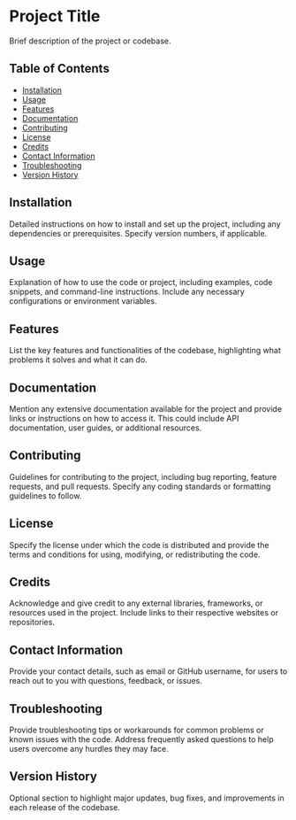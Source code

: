 # Project Title

Brief description of the project or codebase.

## Table of Contents

- [Installation](#installation)
- [Usage](#usage)
- [Features](#features)
- [Documentation](#documentation)
- [Contributing](#contributing)
- [License](#license)
- [Credits](#credits)
- [Contact Information](#contact-information)
- [Troubleshooting](#troubleshooting)
- [Version History](#version-history)

## Installation

Detailed instructions on how to install and set up the project, including any dependencies or prerequisites. Specify version numbers, if applicable.

## Usage

Explanation of how to use the code or project, including examples, code snippets, and command-line instructions. Include any necessary configurations or environment variables.

## Features

List the key features and functionalities of the codebase, highlighting what problems it solves and what it can do.

## Documentation

Mention any extensive documentation available for the project and provide links or instructions on how to access it. This could include API documentation, user guides, or additional resources.

## Contributing

Guidelines for contributing to the project, including bug reporting, feature requests, and pull requests. Specify any coding standards or formatting guidelines to follow.

## License

Specify the license under which the code is distributed and provide the terms and conditions for using, modifying, or redistributing the code.

## Credits

Acknowledge and give credit to any external libraries, frameworks, or resources used in the project. Include links to their respective websites or repositories.

## Contact Information

Provide your contact details, such as email or GitHub username, for users to reach out to you with questions, feedback, or issues.

## Troubleshooting

Provide troubleshooting tips or workarounds for common problems or known issues with the code. Address frequently asked questions to help users overcome any hurdles they may face.

## Version History

Optional section to highlight major updates, bug fixes, and improvements in each release of the codebase.
